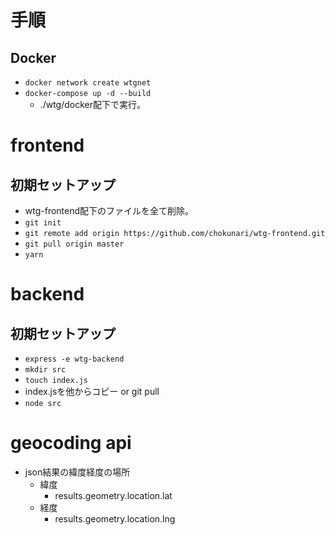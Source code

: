# 手順
## Docker
- `docker network create wtgnet`
- `docker-compose up -d --build`
    - ./wtg/docker配下で実行。

# frontend
## 初期セットアップ
- wtg-frontend配下のファイルを全て削除。
- `git init`
- `git remote add origin https://github.com/chokunari/wtg-frontend.git`
- `git pull origin master`
- `yarn`

# backend
## 初期セットアップ
- `express -e wtg-backend`
- `mkdir src`
- `touch index.js`
- index.jsを他からコピー or git pull
- `node src`

# geocoding api
- json結果の緯度経度の場所
    - 緯度
        - results.geometry.location.lat
    - 経度
        - results.geometry.location.lng